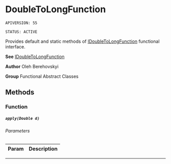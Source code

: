 # DoubleToLongFunction

`APIVERSION: 55`

`STATUS: ACTIVE`

Provides default and static methods of [IDoubleToLongFunction](/docs/Functional-Interfaces/IDoubleToLongFunction.md) functional interface.


**See** [IDoubleToLongFunction](/docs/Functional-Interfaces/IDoubleToLongFunction.md)


**Author** Oleh Berehovskyi


**Group** Functional Abstract Classes

## Methods
### Function
##### `apply(Double d)`
###### Parameters
|Param|Description|
|---|---|

---
